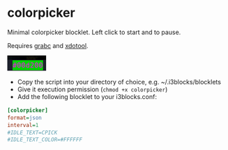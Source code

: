 # colorpicker

Minimal colorpicker blocklet. Left click to start and to pause.

Requires [grabc](https://github.com/muquit/grabc) and [xdotool](https://archlinux.org/packages/community/x86_64/xdotool/).

![](colorpicker.png)

* Copy the script into your directory of choice, e.g. ~/.i3blocks/blocklets
* Give it execution permission (`chmod +x colorpicker`)
* Add the following blocklet to your i3blocks.conf:

```ini
[colorpicker]
format=json
interval=1
#IDLE_TEXT=CPICK
#IDLE_TEXT_COLOR=#FFFFFF
```
